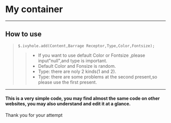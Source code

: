 # My container
***

## How to use

>```$.ivyhole.add(Content,Barrage Receptor,Type,Color,Fontsize);```
>> * If you want to use default Color or Fontsize ,please input"null",and type is important.
>> * Default Color and Fonsize is random.
>> * Type: there are noly 2 kinds(1 and 2).
>> * Type: there are some problems at the second present,so please use the first present. 
***
#### This is a very simple code, you may find almost the same code on other websites, you may also understand and edit it at a glance.
Thank you for your attempt